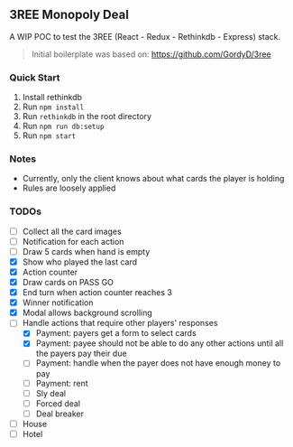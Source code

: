 ## 3REE Monopoly Deal

A WIP POC to test the 3REE (React - Redux - Rethinkdb - Express) stack.

> Initial boilerplate was based on: https://github.com/GordyD/3ree

### Quick Start

1. Install rethinkdb
1. Run `npm install`
1. Run `rethinkdb` in the root directory
1. Run `npm run db:setup`
1. Run `npm start`


### Notes

- Currently, only the client knows about what cards the player is holding
- Rules are loosely applied


### TODOs

- [ ] Collect all the card images
- [ ] Notification for each action
- [ ] Draw 5 cards when hand is empty
- [x] Show who played the last card
- [x] Action counter
- [x] Draw cards on PASS GO
- [x] End turn when action counter reaches 3
- [x] Winner notification
- [x] Modal allows background scrolling
- [ ] Handle actions that require other players' responses
  - [x] Payment: payers get a form to select cards
  - [x] Payment: payee should not be able to do any other actions until all the payers pay their due
  - [ ] Payment: handle when the payer does not have enough money to pay
  - [ ] Payment: rent
  - [ ] Sly deal
  - [ ] Forced deal
  - [ ] Deal breaker
- [ ] House
- [ ] Hotel

